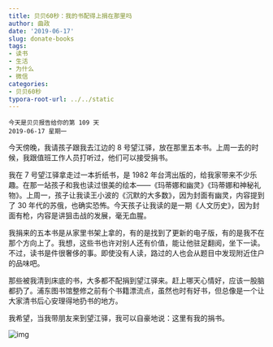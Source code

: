 ```yaml
---
title: 贝贝60秒：我的书配得上捐在那里吗
author: 曲政
date: '2019-06-17'
slug: donate-books
tags:
- 读书
- 生活
- 为什么
- 微信
categories:
- 贝贝60秒
typora-root-url: ../../static
---
```


```
今天是贝贝报告给你的第 109 天 
2019-06-17 星期一 
```

今天傍晚，我请孩子跟我去江边的 8 号望江驿，放在那里五本书。上周一去的时候，我跟值班工作人员打听过，他们可以接受捐书。

我在 7 号望江驿拿走过一本折纸书，是 1982 年台湾出版的，给我家带来不少乐趣。在那一站孩子和我也读过很美的绘本——《玛蒂娜和幽灵》《玛蒂娜和神秘礼物》。上周一，孩子让我读王小波的《沉默的大多数》，因为封面有幽灵，内容提到了 30 年代的苏俄，也确实恐怖。今天孩子让我读的是一期《人文历史》，因为封面有枪，内容是讲狙击战的发展，毫无血腥。

我捐来的五本书是从家里书架上拿的，有的是找到了更新的电子版，有的是我不在那个方向上了。我想，这些书也许对别人还有价值，能让他驻足翻阅，坐下一读。不过，读书是件很奢侈的事。即使没有人读，路过的人也会从题目中发现附近住户的品味吧。

那些被我清到床底的书，大多都不配捐到望江驿来。赶上哪天心情好，应该一股脑都扔了。浦东图书馆整修之前有个书籍漂流点，虽然也时有好书，但总像是一个让大家清书后心安理得地扔书的地方。

我希望，当我带朋友来到望江驿，我可以自豪地说：这里有我的捐书。

![img](/images/2019-06-17-%E8%B4%9D%E8%B4%9D60%E7%A7%92%EF%BC%9A%E6%88%91%E7%9A%84%E4%B9%A6%E9%85%8D%E5%BE%97%E4%B8%8A%E6%8D%90%E5%9C%A8%E9%82%A3%E9%87%8C%E5%90%97/640-20200416115117007.jpeg)


